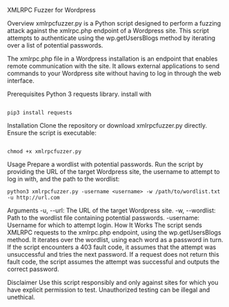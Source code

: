 XMLRPC Fuzzer for Wordpress


Overview
xmlrpcfuzzer.py is a Python script designed to perform a fuzzing attack against the xmlrpc.php endpoint of a Wordpress site. This script attempts to authenticate using the wp.getUsersBlogs method by iterating over a list of potential passwords.

The xmlrpc.php file in a Wordpress installation is an endpoint that enables remote communication with the site. It allows external applications to send commands to your Wordpress site without having to log in through the web interface.

Prerequisites
Python 3
requests library. install with 
```

pip3 install requests

```

Installation
Clone the repository or download xmlrpcfuzzer.py directly.
Ensure the script is executable:
```

chmod +x xmlrpcfuzzer.py

```
Usage
Prepare a wordlist with potential passwords.
Run the script by providing the URL of the target Wordpress site, the username to attempt to log in with, and the path to the wordlist:

```
python3 xmlrpcfuzzer.py -username <username> -w /path/to/wordlist.txt -u http://url.com

```

Arguments
-u, --url: The URL of the target Wordpress site.
-w, --wordlist: Path to the wordlist file containing potential passwords.
-username: Username for which to attempt login.
How It Works
The script sends XMLRPC requests to the xmlrpc.php endpoint, using the wp.getUsersBlogs method. It iterates over the wordlist, using each word as a password in turn. If the script encounters a 403 fault code, it assumes that the attempt was unsuccessful and tries the next password. If a request does not return this fault code, the script assumes the attempt was successful and outputs the correct password.

Disclaimer
Use this script responsibly and only against sites for which you have explicit permission to test. Unauthorized testing can be illegal and unethical.
